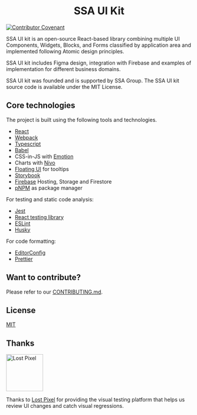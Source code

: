 <h1 align="center">SSA UI Kit</h1>

[![Contributor Covenant](https://img.shields.io/badge/Contributor%20Covenant-2.1-4baaaa.svg)](https://github.com/ssagroup/ui-kit/blob/main/CODE_OF_CONDUCT.md)  

SSA UI kit is an open-source React-based library combining multiple UI Components, Widgets, Blocks, and Forms classified by application area and implemented following Atomic design principles.  

SSA UI kit includes Figma design, integration with Firebase and examples of implementation for different business domains.  

SSA UI kit was founded and is supported by SSA Group. The SSA UI kit source code is available under the MIT License.  

## Core technologies
The project is built using the following tools and technologies.  

- [React](https://react.dev/)
- [Webpack](https://webpack.js.org/)
- [Typescript](https://www.typescriptlang.org/)
- [Babel](https://babeljs.io/)
- CSS-in-JS with [Emotion](https://emotion.sh/docs/introduction)
- Charts with [Nivo](https://nivo.rocks/)
- [Floating UI](https://floating-ui.com/) for tooltips  
- [Storybook](https://storybook.js.org/)
- [Firebase](https://firebase.google.com/) Hosting, Storage and Firestore 
- [pNPM](https://pnpm.io/) as package manager

For testing and static code analysis:
- [Jest](https://jestjs.io/)
- [React testing library](https://testing-library.com/docs/react-testing-library/intro/)
- [ESLint](https://eslint.org/)
- [Husky](https://typicode.github.io/husky/)

For code formatting:
- [EditorConfig](https://editorconfig.org/)
- [Prettier](https://prettier.io/)

## Want to contribute?

Please refer to our [CONTRIBUTING.md](https://github.com/ssagroup/ui-kit/blob/main/CONTRIBUTING.md).  

## License

[MIT](https://github.com/ssagroup/ui-kit/blob/main/LICENSE)  

## Thanks

<a href="https://www.lost-pixel.com/"><img src="https://user-images.githubusercontent.com/29632358/168112844-77e76a0d-b96f-4bc8-b753-cd39f4afd428.png" width="100" height="100" alt="Lost Pixel" /></a>

Thanks to [Lost Pixel](https://www.lost-pixel.com/) for providing the visual testing platform that helps us review UI changes and catch visual regressions.



